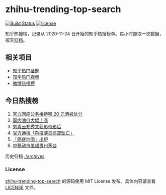 # zhihu-trending-top-search

[![Build Status](https://github.com/justjavac/zhihu-trending-top-search/workflows/ci/badge.svg?branch=main)](https://github.com/justjavac/zhihu-trending-top-search/actions)
[![license](https://img.shields.io/github/license/justjavac/zhihu-trending-top-search)](https://github.com/justjavac/zhihu-trending-top-search/blob/main/LICENSE)

知乎热搜榜，记录从 2020-11-24 日开始的知乎热搜榜单。每小时抓取一次数据，按天[归档](./archives)。

## 相关项目

- [知乎热门话题](https://github.com/justjavac/zhihu-trending-hot-questions)
- [知乎热门视频](https://github.com/justjavac/zhihu-trending-hot-video)
- [微博热搜榜](https://github.com/justjavac/weibo-trending-hot-search)

## 今日热搜榜

<!-- BEGIN -->
<!-- 最后更新时间 Mon Apr 17 2023 14:10:08 GMT+0800 (China Standard Time) -->

1. [官方回应公务接待喝 20 元酒被处分](https://www.zhihu.com/search?q=%E5%AE%98%E6%96%B9%E5%9B%9E%E5%BA%94%E5%85%AC%E5%8A%A1%E6%8E%A5%E5%BE%85%E5%96%9D%2020%20%E5%85%83%E9%85%92%E8%A2%AB%E5%A4%84%E5%88%86)
1. [国内油价大幅上涨](https://www.zhihu.com/search?q=%E5%9B%BD%E5%86%85%E6%B2%B9%E4%BB%B7%E5%A4%A7%E5%B9%85%E4%B8%8A%E6%B6%A8)
1. [刘青云郑秀文获影帝影后](https://www.zhihu.com/search?q=%E5%88%98%E9%9D%92%E4%BA%91%E9%83%91%E7%A7%80%E6%96%87%E8%8E%B7%E5%BD%B1%E5%B8%9D%E5%BD%B1%E5%90%8E)
1. [官方通报「杂技演员高空坠亡」](https://www.zhihu.com/search?q=%E5%AE%98%E6%96%B9%E9%80%9A%E6%8A%A5%E3%80%8C%E6%9D%82%E6%8A%80%E6%BC%94%E5%91%98%E9%AB%98%E7%A9%BA%E5%9D%A0%E4%BA%A1%E3%80%8D)
1. [「癌症地图」出炉](https://www.zhihu.com/search?q=%E3%80%8C%E7%99%8C%E7%97%87%E5%9C%B0%E5%9B%BE%E3%80%8D%E5%87%BA%E7%82%89)
1. [中移动市值超贵州茅台](https://www.zhihu.com/search?q=%E4%B8%AD%E7%A7%BB%E5%8A%A8%E5%B8%82%E5%80%BC%E8%B6%85%E8%B4%B5%E5%B7%9E%E8%8C%85%E5%8F%B0)

<!-- END -->

历史归档 [./archives](./archives)

### License

[zhihu-trending-top-search](https://github.com/justjavac/zhihu-trending-top-search) 的源码使用 MIT License
发布。具体内容请查看 [LICENSE](./LICENSE) 文件。
